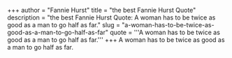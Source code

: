 +++
author = "Fannie Hurst"
title = "the best Fannie Hurst Quote"
description = "the best Fannie Hurst Quote: A woman has to be twice as good as a man to go half as far."
slug = "a-woman-has-to-be-twice-as-good-as-a-man-to-go-half-as-far"
quote = '''A woman has to be twice as good as a man to go half as far.'''
+++
A woman has to be twice as good as a man to go half as far.
